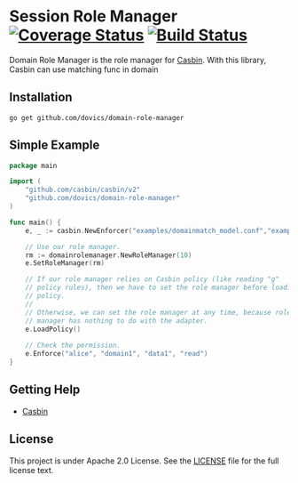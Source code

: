 Session Role Manager [![Coverage Status](https://coveralls.io/repos/github/dovics/domain-role-manager/badge.svg?branch=master)](https://coveralls.io/github/dovics/domain-role-manager?branch=master) [![Build Status](https://travis-ci.org/dovics/domain-role-manager.svg?branch=master)](https://travis-ci.org/dovics/domain-role-manager) 
====

Domain Role Manager is the role manager for [Casbin](https://github.com/casbin/casbin). With this library, Casbin can use matching func in domain

## Installation

    go get github.com/dovics/domain-role-manager

## Simple Example

```go
package main

import (
	"github.com/casbin/casbin/v2"
	"github.com/dovics/domain-role-manager"
)

func main() {
	e, _ := casbin.NewEnforcer("examples/domainmatch_model.conf","examples/domainmatch_policy.csv")

	// Use our role manager.
	rm := domainrolemanager.NewRoleManager(10)
	e.SetRoleManager(rm)

	// If our role manager relies on Casbin policy (like reading "g"
	// policy rules), then we have to set the role manager before loading
	// policy.
	//
	// Otherwise, we can set the role manager at any time, because role
	// manager has nothing to do with the adapter.
	e.LoadPolicy()
	
	// Check the permission.
	e.Enforce("alice", "domain1", "data1", "read")
}
```

## Getting Help

- [Casbin](https://github.com/casbin/casbin)

## License

This project is under Apache 2.0 License. See the [LICENSE](LICENSE) file for the full license text.
